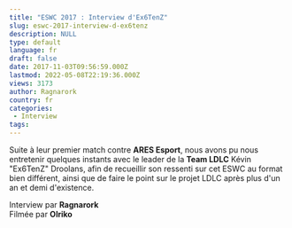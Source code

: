```yaml
---
title: "ESWC 2017 : Interview d'Ex6TenZ"
slug: eswc-2017-interview-d-ex6tenz
description: NULL
type: default
language: fr
draft: false
date: 2017-11-03T09:56:59.000Z
lastmod: 2022-05-08T22:19:36.000Z
views: 3173
author: Ragnarork
country: fr
categories:
 - Interview
tags:
---
```

Suite à leur premier match contre **ARES Esport**, nous avons pu nous entretenir quelques instants avec le leader de la **Team LDLC** Kévin "Ex6TenZ" Droolans⁠, afin de recueillir son ressenti sur cet ESWC au format bien différent, ainsi que de faire le point sur le projet LDLC après plus d'un an et demi d'existence.

Interview par **Ragnarork**  
Filmée par **Olriko**

